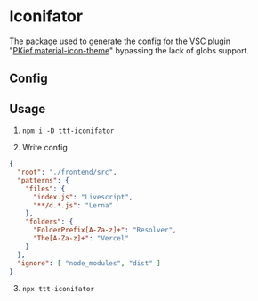 # Iconifator

The package used to generate the config for the VSC plugin "[PKief.material-icon-theme](https://marketplace.visualstudio.com/items?itemName=PKief.material-icon-theme)" bypassing the lack of globs support.

## Config



## Usage 

1. `npm i -D ttt-iconifator`

2. Write config

```json
{
  "root": "./frontend/src",
  "patterns": {
    "files": {
      "index.js": "Livescript",
      "**/d.*.js": "Lerna"
    },
    "folders": {
      "FolderPrefix[A-Za-z]+": "Resolver",
      "The[A-Za-z]+": "Vercel"
    }
  },
  "ignore": [ "node_modules", "dist" ]
}
```
3. `npx ttt-iconifator`
